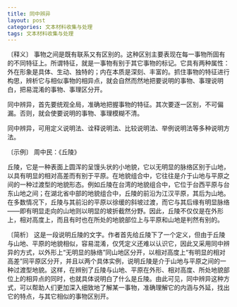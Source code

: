 ```yaml
---
title: 同中辨异
layout: post
categories: 文本材料收集与处理
tags: 文本材料收集与处理
---
```


〔释义〕 事物之间是既有联系又有区别的。这种区别主要表现在每一事物所固有的不同特征上。所谓特征，就是一事物有别于其它事物的标记。它具有两种属性：外在形象是具体、生动、独特的；内在本质是深刻、丰富的。抓住事物的特征进行构思，辨析它与相似事物的相异点，就会自然而然地把要说明的事物、事理说明白，把易混淆的事物、事理区分开。

同中辨异，首先要统观全局，准确地把握事物的特征。其次要逐一区别，不可偏漏。否则，就会使要说明的事物、事理模糊不清。

同中辨异，可用定义说明法、诠释说明法、比较说明法、举例说明法等多种说明方法。

〔示例〕 周中民：《丘陵》

丘陵，它是一种表面上圆浑的呈馒头状的小地貌，它以无明显的脉络区别于山地，以具有明显的相对高差而有别于平原。在地貌组合中，它往往是介于山地与平原之间的一种过渡型的地貌形态。例如丘陵在台湾的地貌组合中，它位于台西平原与台东山地之间；在湖北省中部的地貌组合中，丘陵的前沿为江汉平原，其后为山地。在多数情况下，丘陵与其前沿的平原以徐缓的斜坡过渡，而它与其后缘有明显脉络——即有明显走向的山地则以明显的坡折截然分野。因此，丘陵不仅仅是在外形上，相对高度上，而且有时也在所处的地貌部位上与平原和山地是判然有别的。

〔简析〕 这是一段说明丘陵的文字。作者首先给丘陵下了一个定义，但由于丘陵与山地、平原的地貌相似，容易混淆，仅凭定义还难以认识它，因此又采用同中辨异的方式，以外形上“无明显的脉络”同山地区分开，以相对高度上“有明显的相对高差”同平原区分开，并且以两个具体实例，说明丘陵是介于山地与平原之间的一种过渡型地貌。这样，在辨别了丘陵与山地、平原在外形、相对高度、所处地貌部位上的相异点的同时，也就具体说明白了什么是丘陵。由此可见，同中辨异这种方式，可以帮助人们更加深入细致地了解某一事物，准确理解它的内涵与外延，找出它的特点，与其它相似的事物区别开。 